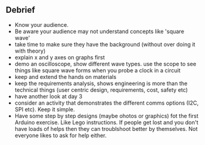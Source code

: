 ## Debrief

* Know your audience.
* Be aware your audience may not understand concepts like 'square wave'
* take time to make sure they have the background (without over doing it with theory)
* explain x and y axes on graphs first
* demo an oscilloscope, show different wave types. use the scope to see things like square wave forms when you probe a clock in a circuit
* keep and extend the hands on materials
* keep the requirements analysis, shows engineering is more than the technical things (user centric design, requirements, cost, safety etc)
* have another look at day 3
* consider an activity that demonstrates the different comms options (I2C, SPI etc). Keep it simple.
* Have some step by step designs (maybe ohotos or graphics) fot the first Arduino exercise. Like Lego instructions. If people get lost and you don't have loads of helps then they can troublshoot better by themselves. Not everyone likes to ask for help either.
